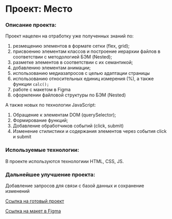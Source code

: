 # Проект: Место

### Описание проекта:

Проект нацелен на отработку уже полученных знаний по:

1. резмещению элементов в формате сетки (flex, grid);
2. присвоению элементам классов и построение иерархии файлов в соответствии с методологией БЭМ (Nested);
3. разметке элементов в соответствии с их семантикой;
4. добавлению элементам анимации;
5. использованию медиазапросов с целью адаптации страницы
6. использованию относительных единиц измерения (%), а также функции `calc();`
7. работе с макетом в Figma
8. оформлении файловой структуры по БЭМ (Nested)

А также новых по технологии JavaScript:

1. Обращение к элементам DOM (querySelector);
2. Формирование функций;
3. Добавление обработчиков событий (click, submit)
4. Изменение стилистики и содержания элементов через события click и submit

### Используемые технологии:

В проекте используются технологиии HTML, CSS, JS.

### Дальнейшее улучшение проекта:

Добавление запросов для связи с базой данных и сохранение изменений

[Ссылка на готовый проект](https://12-web.github.io/mesto/)

[Ссылка на макет в Figma](https://www.figma.com/file/2cn9N9jSkmxD84oJik7xL7/JavaScript.-Sprint-4?node-id=0%3A1)
